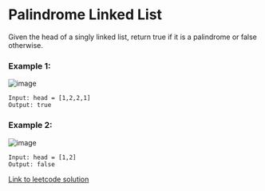 # Palindrome Linked List

Given the head of a singly linked list, return true if it is a palindrome or false otherwise.

### Example 1:

![image](https://assets.leetcode.com/uploads/2021/03/03/pal1linked-list.jpg)

```
Input: head = [1,2,2,1]
Output: true
```

### Example 2:

![image](https://assets.leetcode.com/uploads/2021/03/03/pal2linked-list.jpg)

```
Input: head = [1,2]
Output: false
```

[Link to leetcode solution](https://leetcode.com/problems/palindrome-linked-list/submissions/1760430227)